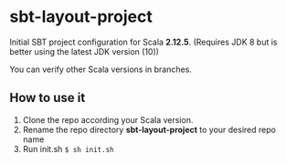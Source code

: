 # sbt-layout-project
Initial SBT project configuration for Scala __2.12.5__. (Requires JDK 8 but is better using the latest JDK version (10))

You can verify other Scala versions in branches.

## How to use it
1. Clone the repo according your Scala version.
2. Rename the repo directory **sbt-layout-project** to your desired repo name
3. Run init.sh ```$ sh init.sh```

